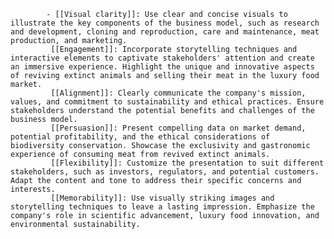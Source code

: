 			- [[Visual clarity]]: Use clear and concise visuals to illustrate the key components of the business model, such as research and development, cloning and reproduction, care and maintenance, meat production, and marketing.
			 [[Engagement]]: Incorporate storytelling techniques and interactive elements to captivate stakeholders' attention and create an immersive experience. Highlight the unique and innovative aspects of reviving extinct animals and selling their meat in the luxury food market.
			 [[Alignment]]: Clearly communicate the company's mission, values, and commitment to sustainability and ethical practices. Ensure stakeholders understand the potential benefits and challenges of the business model.
			 [[Persuasion]]: Present compelling data on market demand, potential profitability, and the ethical considerations of biodiversity conservation. Showcase the exclusivity and gastronomic experience of consuming meat from revived extinct animals.
			 [[Flexibility]]: Customize the presentation to suit different stakeholders, such as investors, regulators, and potential customers. Adapt the content and tone to address their specific concerns and interests.
			 [[Memorability]]: Use visually striking images and storytelling techniques to leave a lasting impression. Emphasize the company's role in scientific advancement, luxury food innovation, and environmental sustainability.













